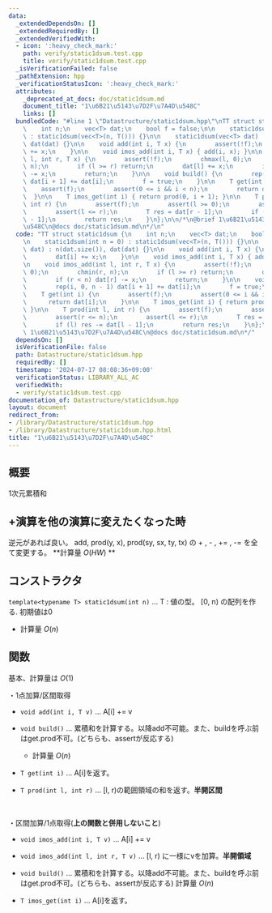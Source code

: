 ```yaml
---
data:
  _extendedDependsOn: []
  _extendedRequiredBy: []
  _extendedVerifiedWith:
  - icon: ':heavy_check_mark:'
    path: verify/static1dsum.test.cpp
    title: verify/static1dsum.test.cpp
  _isVerificationFailed: false
  _pathExtension: hpp
  _verificationStatusIcon: ':heavy_check_mark:'
  attributes:
    _deprecated_at_docs: doc/static1dsum.md
    document_title: "1\u6B21\u5143\u7D2F\u7A4D\u548C"
    links: []
  bundledCode: "#line 1 \"Datastructure/static1dsum.hpp\"\nTT struct static1dsum {\n\
    \    int n;\n    vec<T> dat;\n    bool f = false;\n\n    static1dsum(int n = 0)\
    \ : static1dsum(vec<T>(n, T())) {}\n\n    static1dsum(vec<T> dat) : n(dat.size()),\
    \ dat(dat) {}\n\n    void add(int i, T x) {\n        assert(!f);\n        dat[i]\
    \ += x;\n    }\n\n    void imos_add(int i, T x) { add(i, x); }\n\n    void imos_add(int\
    \ l, int r, T x) {\n        assert(!f);\n        chmax(l, 0);\n        chmin(r,\
    \ n);\n        if (l >= r) return;\n        dat[l] += x;\n        if (r < n) dat[r]\
    \ -= x;\n        return;\n    }\n\n    void build() {\n        rep(i, 0, n - 1)\
    \ dat[i + 1] += dat[i];\n        f = true;\n    }\n\n    T get(int i) {\n    \
    \    assert(f);\n        assert(0 <= i && i < n);\n        return dat[i];\n  \
    \  }\n\n    T imos_get(int i) { return prod(0, i + 1); }\n\n    T prod(int l,\
    \ int r) {\n        assert(f);\n        assert(l >= 0);\n        assert(r <= n);\n\
    \        assert(l <= r);\n        T res = dat[r - 1];\n        if (l) res -= dat[l\
    \ - 1];\n        return res;\n    }\n};\n\n/*\n@brief 1\u6B21\u5143\u7D2F\u7A4D\
    \u548C\n@docs doc/static1dsum.md\n*/\n"
  code: "TT struct static1dsum {\n    int n;\n    vec<T> dat;\n    bool f = false;\n\
    \n    static1dsum(int n = 0) : static1dsum(vec<T>(n, T())) {}\n\n    static1dsum(vec<T>\
    \ dat) : n(dat.size()), dat(dat) {}\n\n    void add(int i, T x) {\n        assert(!f);\n\
    \        dat[i] += x;\n    }\n\n    void imos_add(int i, T x) { add(i, x); }\n\
    \n    void imos_add(int l, int r, T x) {\n        assert(!f);\n        chmax(l,\
    \ 0);\n        chmin(r, n);\n        if (l >= r) return;\n        dat[l] += x;\n\
    \        if (r < n) dat[r] -= x;\n        return;\n    }\n\n    void build() {\n\
    \        rep(i, 0, n - 1) dat[i + 1] += dat[i];\n        f = true;\n    }\n\n\
    \    T get(int i) {\n        assert(f);\n        assert(0 <= i && i < n);\n  \
    \      return dat[i];\n    }\n\n    T imos_get(int i) { return prod(0, i + 1);\
    \ }\n\n    T prod(int l, int r) {\n        assert(f);\n        assert(l >= 0);\n\
    \        assert(r <= n);\n        assert(l <= r);\n        T res = dat[r - 1];\n\
    \        if (l) res -= dat[l - 1];\n        return res;\n    }\n};\n\n/*\n@brief\
    \ 1\u6B21\u5143\u7D2F\u7A4D\u548C\n@docs doc/static1dsum.md\n*/"
  dependsOn: []
  isVerificationFile: false
  path: Datastructure/static1dsum.hpp
  requiredBy: []
  timestamp: '2024-07-17 08:08:36+09:00'
  verificationStatus: LIBRARY_ALL_AC
  verifiedWith:
  - verify/static1dsum.test.cpp
documentation_of: Datastructure/static1dsum.hpp
layout: document
redirect_from:
- /library/Datastructure/static1dsum.hpp
- /library/Datastructure/static1dsum.hpp.html
title: "1\u6B21\u5143\u7D2F\u7A4D\u548C"
---
```

## 概要
1次元累積和

## +演算を他の演算に変えたくなった時
逆元があれば良い。
add, prod(y, x), prod(sy, sx, ty, tx) の + , - , += , -= を全て変更する。
**計算量 $O(HW)$ **
## コンストラクタ
`template<typename T> static1dsum(int n)` ... T : 値の型。 [0, n) の配列を作る. 初期値は0
- 計算量 $O(n)$

## 関数
基本、計算量は $O(1)$  

・1点加算/区間取得
- `void add(int i, T v)` ... A[i] += v

- `void build()` ... 累積和を計算する。以降add不可能。また、buildを呼ぶ前はget.prod不可。(どちらも、assertが反応する) 
    - 計算量 $O(n)$
- `T get(int i)` ... A[i]を返す。
- `T prod(int l, int r)` ... [l, r)の範囲領域の和を返す。**半開区間**

<br>

・区間加算/1点取得(**上の関数と併用しないこと**)
- `void imos_add(int i, T v)` ... A[i] += v

- `void imos_add(int l, int r, T v)` ... [l, r) に一様にvを加算。**半開領域**

- `void build()` ... 累積和を計算する。以降add不可能。また、buildを呼ぶ前はget.prod不可。(どちらも、assertが反応する) 計算量 $O(n)$

- `T imos_get(int i)` ... A[i]を返す。

